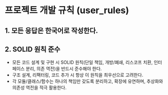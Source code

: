 # 프로젝트 개발 규칙 (user_rules)

## 1. 모든 응답은 한국어로 작성한다.

## 2. SOLID 원칙 준수
- 모든 코드 설계 및 구현 시 SOLID 원칙(단일 책임, 개방/폐쇄, 리스코프 치환, 인터페이스 분리, 의존 역전)을 반드시 준수해야 한다.
- 구조 설계, 리팩터링, 코드 추가 시 항상 이 원칙을 최우선으로 고려한다.
- 각 모듈/클래스/함수는 하나의 책임만 갖도록 분리하고, 확장에 유연하며, 추상화와 의존성 역전을 적극 활용한다. 
